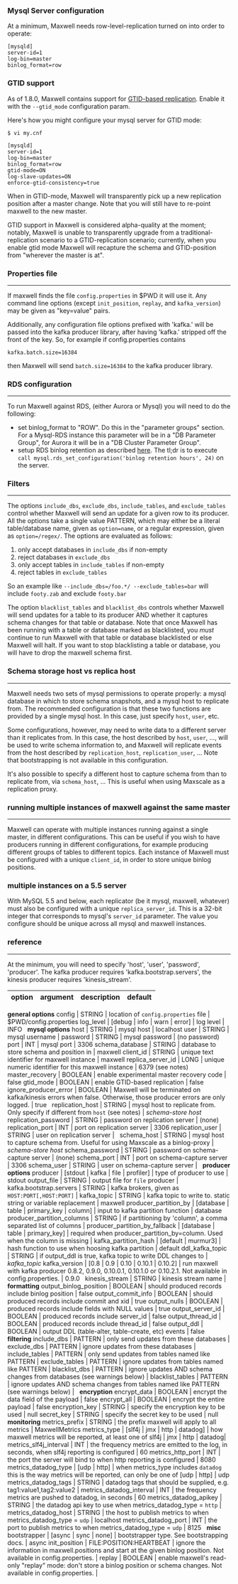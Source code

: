 ### Mysql Server configuration

At a minimum, Maxwell needs row-level-replication turned on into order to
operate:

```
[mysqld]
server-id=1
log-bin=master
binlog_format=row
```

### GTID support

As of 1.8.0, Maxwell contains support for
[GTID-based replication](https://dev.mysql.com/doc/refman/5.6/en/replication-gtids.html).  Enable it with the `--gtid_mode` configuration param.

Here's how you might configure your mysql server for GTID mode:

```
$ vi my.cnf

[mysqld]
server-id=1
log-bin=master
binlog_format=row
gtid-mode=ON
log-slave-updates=ON
enforce-gtid-consistency=true
```

When in GTID-mode, Maxwell will transparently pick up a new replication
position after a master change.  Note that you will still have to re-point
maxwell to the new master.

GTID support in Maxwell is considered alpha-quality at the moment; notably,
Maxwell is unable to transparently upgrade from a traditional-replication
scenario to a GTID-replication scenario; currently, when you enable gtid mode
Maxwell will recapture the schema and GTID-position from "wherever the master
is at".


### Properties file
***
If maxwell finds the file `config.properties` in $PWD it will use it.  Any
command line options (except `init_position`, `replay`, and `kafka_version`) may be given as
"key=value" pairs.

Additionally, any configuration file options prefixed with 'kafka.' will be
passed into the kafka producer library, after having 'kafka.' stripped off the
front of the key.  So, for example if config.properties contains

```
kafka.batch.size=16384
```

then Maxwell will send `batch.size=16384` to the kafka producer library.

### RDS configuration
***
To run Maxwell against RDS, (either Aurora or Mysql) you will need to do the following:

- set binlog_format to "ROW".  Do this in the "parameter groups" section.  For a Mysql-RDS instance this parameter will be
  in a "DB Parameter Group", for Aurora it will be in a "DB Cluster Parameter Group".
- setup RDS binlog retention as described [here](http://docs.aws.amazon.com/AmazonRDS/latest/UserGuide/USER_LogAccess.Concepts.MySQL.html).
  The tl;dr is to execute `call mysql.rds_set_configuration('binlog retention hours', 24)` on the server.


### Filters
***
The options `include_dbs`, `exclude_dbs`, `include_tables`, and `exclude_tables` control whether
Maxwell will send an update for a given row to its producer.  All the options take a single value PATTERN,
which may either be a literal table/database name, given as `option=name`, or a regular expression,
given as `option=/regex/`.  The options are evaluated as follows:

1. only accept databases in `include_dbs` if non-empty
1. reject databases in `exclude_dbs`
1. only accept tables in `include_tables` if non-empty
1. reject tables in `exclude_tables`

So an example like `--include_dbs=/foo.*/ --exclude_tables=bar` will include `footy.zab` and exclude `footy.bar`

The option `blacklist_tables` and `blacklist_dbs` controls whether Maxwell will send updates for a table to its producer AND whether
it captures schema changes for that table or database. Note that once Maxwell has been running with a table or database marked as blacklisted,
you *must* continue to run Maxwell with that table or database blacklisted or else Maxwell will halt. If you want to stop
blacklisting a table or database, you will have to drop the maxwell schema first.

### Schema storage host vs replica host
***
Maxwell needs two sets of mysql permissions to operate properly: a mysql database in which to store schema snapshots,
and a mysql host to replicate from.  The recommended configuration is that
these two functions are provided by a single mysql host.  In this case, just
specify `host`, `user`, etc.

Some configurations, however, may need to write data to a different server than it replicates from.  In this case,
the host described by `host`, `user`, ..., will be used to write schema information to, and Maxwell will replicate
events from the host described by `replication_host`, `replication_user`, ...  Note that bootstrapping is not available
in this configuration.

It's also possible to specify a different host to capture schema from than to
replicate from, via `schema_host`, ...  This is useful when using Maxscale as a
replication proxy.

### running multiple instances of maxwell against the same master
***
Maxwell can operate with multiple instances running against a single master, in
different configurations.  This can be useful if you wish to have producers
running in different configurations, for example producing different groups of
tables to different topics.  Each instance of Maxwell must be configured with a
unique `client_id`, in order to store unique binlog positions.

### multiple instances on a 5.5 server

With MySQL 5.5 and below, each replicator (be it mysql, maxwell, whatever) must
also be configured with a unique `replica_server_id`.  This is a 32-bit integer
that corresponds to mysql's `server_id` parameter.  The value you configure
should be unique across all mysql and maxwell instances.

### reference
***

At the minimum, you will need to specify 'host', 'user', 'password', 'producer'.
The kafka producer requires 'kafka.bootstrap.servers', the kinesis producer requires 'kinesis_stream'.

option                         | argument                            | description                                         | default
-------------------------------|-------------------------------------| --------------------------------------------------- | -------
**general options**
config                         | STRING                              | location of `config.properties` file                | $PWD/config.properties
log_level                      | [debug &#124; info &#124; warn &#124; error]             | log level                                           | INFO
&nbsp;
**mysql options**
host                           | STRING                              | mysql host                                          | localhost
user                           | STRING                              | mysql username                                      |
password                       | STRING                              | mysql password                                      | (no password)
port                           | INT                                 | mysql port                                          | 3306
schema_database                | STRING                              | database to store schema and position in            | maxwell
client_id                      | STRING                              | unique text identifier for maxwell instance         | maxwell
replica_server_id              | LONG                                | unique numeric identifier for this maxwell instance | 6379 (see notes)
master_recovery                | BOOLEAN                             | enable experimental master recovery code            | false
gtid_mode                      | BOOLEAN                             | enable GTID-based replication                       | false
ignore_producer_error          | BOOLEAN                             | Maxwell will be terminated on kafka/kinesis errors when false. Otherwise, those producer errors are only logged. | true
&nbsp;
replication_host               | STRING                              | mysql host to replicate from.  Only specify if different from `host` (see notes) | *schema-store host*
replication_password           | STRING                              | password on replication server | (none)
replication_port               | INT                                 | port on replication server | 3306
replication_user               | STRING                              | user on replication server |
&nbsp;
schema_host                    | STRING                              | mysql host to capture schema from.  Useful for using Maxscale as a binlog-proxy | *schema-store host*
schema_password                | STRING                              | password on schema-capture server | (none)
schema_port                    | INT                                 | port on schema-capture server | 3306
schema_user                    | STRING                              | user on schema-capture server |
&nbsp;
**producer options**
producer                       | [stdout &#124; kafka &#124; file &#124; profiler]        | type of producer to use                             | stdout
output_file                    | STRING                              | output file for `file` producer                     |
&nbsp;
kafka.bootstrap.servers        | STRING                              | kafka brokers, given as `HOST:PORT[,HOST:PORT]`     |
kafka_topic                    | STRING                              | kafka topic to write to. static string or variable replacement                            | maxwell
producer_partition_by             | [database &#124; table &#124; primary_key &#124; column] | input to kafka partition function                   | database
producer_partition_columns        | STRING                              | if partitioning by 'column', a comma separated list of columns |
producer_partition_by_fallback    | [database &#124; table &#124; primary_key]        | required when producer_partition_by=column.  Used when the column is missing |
kafka_partition_hash           | [default &#124; murmur3]                   | hash function to use when hoosing kafka partition   | default
ddl_kafka_topic                | STRING                              | if output_ddl is true, kafka topic to write DDL changes to | *kafka_topic*
kafka_version                  | [0.8 &#124; 0.9 &#124; 0.10 &#124; 0.10.1 &#124; 0.10.2]                      | run maxwell with kafka producer 0.8.2, 0.9.0, 0.10.0.1, 0.10.1.0 or 0.10.2.1.  Not available in config.properties. | 0.9.0
&nbsp;
kinesis_stream                 | STRING                              | kinesis stream name |
&nbsp;
**formatting**
output_binlog_position         | BOOLEAN                             | should produced records include binlog position     | false
output_commit_info             | BOOLEAN                             | should produced records include commit and xid      | true
output_nulls                   | BOOLEAN                             | produced records include fields with NULL values    | true
output_server_id               | BOOLEAN                             | produced records include server_id                  | false
output_thread_id               | BOOLEAN                             | produced records include thread_id                  | false
output_ddl                     | BOOLEAN                             | output DDL (table-alter, table-create, etc) events  | false
&nbsp;
**filtering**
include_dbs                    | PATTERN                             | only send updates from these databases |
exclude_dbs                    | PATTERN                             | ignore updates from these databases |
include_tables                 | PATTERN                             | only send updates from tables named like PATTERN |
exclude_tables                 | PATTERN                             | ignore updates from tables named like PATTERN |
blacklist_dbs                  | PATTERN                             | ignore updates AND schema changes from databases (see warnings below) |
blacklist_tables               | PATTERN                             | ignore updates AND schema changes from tables named like PATTERN (see warnings below) |
&nbsp;
**encryption**
encrypt_data                   | BOOLEAN                             | encrypt the data field of the payload               | false
encrypt_all                    | BOOLEAN                             | encrypt the entire payload                          | false
encryption_key                 | STRING                              | specify the encryption key to be used               | null
secret_key                     | STRING                              | specify the secret key to be used                   | null
**monitoring**
metrics_prefix | STRING | the prefix maxwell will apply to all metrics | MaxwellMetrics
metrics_type         | [slf4j &#124; jmx &#124; http &#124; datadog]      | how maxwell metrics will be reported, at least one of slf4j &#124; jmx &#124; http &#124; datadog| 
metrics_slf4j_interval     | INT                                 | the frequency metrics are emitted to the log, in seconds, when slf4j reporting is configured | 60
metrics_http_port         | INT                                 | the port the server will bind to when http reporting is configured | 8080
metrics_datadog_type | [udp &#124; http] | when metrics_type includes `datadog` this is the way metrics will be reported, can only be one of [udp &#124; http] | udp
metrics_datadog_tags | STRING | datadog tags that should be supplied, e.g. tag1:value1,tag2:value2 | 
metrics_datadog_interval | INT | the frequency metrics are pushed to datadog, in seconds | 60
metrics_datadog_apikey | STRING | the datadog api key to use when metrics_datadog_type = `http` | 
metrics_datadog_host | STRING | the host to publish metrics to when metrics_datadog_type = `udp` | localhost
metrics_datadog_port | INT | the port to publish metrics to when metrics_datadog_type = `udp` | 8125
&nbsp;
**misc**
bootstrapper                   | [async &#124; sync &#124; none]                   | bootstrapper type.  See bootstrapping docs.        | async
init_position                  | FILE:POSITION:HEARTBEAT             | ignore the information in maxwell.positions and start at the given binlog position. Not available in config.properties. |
replay                         | BOOLEAN                             | enable maxwell's read-only "replay" mode: don't store a binlog position or schema changes.  Not available in config.properties. |


<script>
  jQuery(document).ready(function () {
    jQuery("table").addClass("table table-condensed table-bordered table-hover");
  });
</script>

